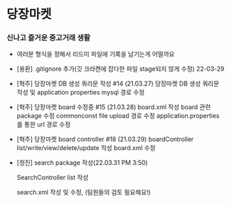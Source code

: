 # 당장마켓

### 신나고 즐거운 중고거래 생활

- 여러분 형식을 정해서 리드미 파일에 기록을 남기는게 어떨까요

- [용환] .gitignore 추가(깃 크라켄에 잡다한 파일 stage되지 않게 수정) 22-03-29

- [혁주] 당장마켓 DB 생성 쿼리문 작성 #14 (21.03.27)
    당장마켓 DB 생성 쿼리문 작성 및 application properties mysql 경로 수정

- [혁주] 당장마켓 board 수정중 #15 (21.03.28)
    board.xml 작성
    board 관련 package 수정
    commonconst file upload 경로 수정
    application.properties 를 통한 url 경로 수정

- [혁주] 당장마켓 board controller #18 (21.03.29)
    boardController list/write/view/delete/update 작성
    board.xml 수정
    
- [정진] search package 작성(22.03.31 PM 3:50)
    
    SearchController list 작성
    
    search.xml 작성 및 수정, (팀원들의 검토 필요해요!)